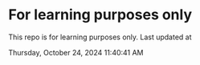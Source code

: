 # For learning purposes only
This repo is for learning purposes only.
Last updated at

Thursday, October 24, 2024 11:40:41 AM

